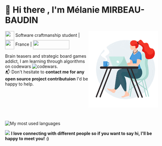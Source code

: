 # :wave: Hi there , I'm Mélanie MIRBEAU-BAUDIN

<img src="https://github.com/Mel-MB/Mel-MB/blob/main/img/working.gif" alt="readhead girl coding" align='right' width='230'>

<img src="https://media.giphy.com/media/WFZvB7VIXBgiz3oDXE/giphy.gif" width="30" height="30" align="center"/> Software craftmanship student | <img src="https://media.giphy.com/media/57ZONYwnLOKVgLuApK/giphy.gif" width="30" height="30" align="center"/> France | <a href="https://www.linkedin.com/in/mélanie-mirbeau-baudin-bbb906155" title="Linkedin: Mélanie MIRBEAU-BAUDIN"><img src="https://img.shields.io/badge/LinkedIn-0077B5?style=for-the-badge&logo=linkedin&logoColor=white" width="120" height="30" align="center"/></a>

Brain teasers and strategic board games addict, I am learning through algorithms on codewars ![codewars](https://www.codewars.com/users/Mel-MB/badges/micro).  
📬 Don't hesitate to **contact me for any open source project contributuion** I'd be happy to help.  

<br><br><br><br><br>

 ![My most used languages](https://github-readme-stats.vercel.app/api/top-langs/?username=Mel-MB&hide=html,css,hack)


 <img src="https://media.giphy.com/media/LnQjpWaON8nhr21vNW/giphy.gif" width="60"> **I love connecting with different people so if you want to say hi, I'll be happy to meet you! :)**
